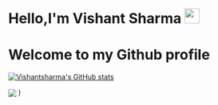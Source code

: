    # Hello,I'm Vishant Sharma <img src="https://raw.githubusercontent.com/MartinHeinz/MartinHeinz/master/wave.gif" width="30px">

# Welcome to my Github profile

[![Vishantsharma's GitHub stats](https://github-readme-stats.vercel.app/api?username=Vishantsharma)](https://github.com/vishantsharma/github-readme-stats)


<img align="center" src="https://github-readme-stats.vercel.app/api/<CARD_TYPE>/?username=anuraghazra&show_icons=true&theme=radical" />
)
